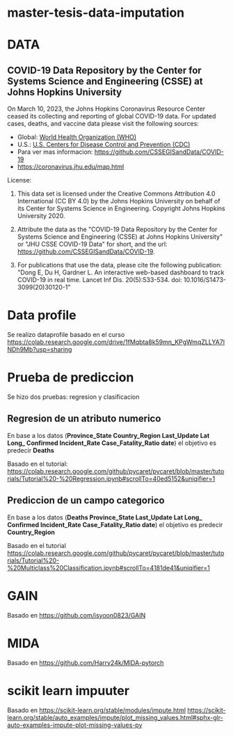 # master-tesis-data-imputation

# DATA 
## COVID-19 Data Repository by the Center for Systems Science and Engineering (CSSE) at Johns Hopkins University

On March 10, 2023, the Johns Hopkins Coronavirus Resource Center ceased its collecting and reporting of global COVID-19 data. For updated cases, deaths, and vaccine data please visit the following sources:
- Global: [World Health Organization (WHO)](https://www.who.int/)
- U.S.: [U.S. Centers for Disease Control and Prevention (CDC)](https://www.cdc.gov/coronavirus/2019-ncov/index.html)
- Para ver mas informacion: https://github.com/CSSEGISandData/COVID-19
- https://coronavirus.jhu.edu/map.html

License:

1. This data set is licensed under the Creative Commons Attribution 4.0 International (CC BY 4.0) by the Johns Hopkins University on behalf of its Center for Systems Science in Engineering.  Copyright Johns Hopkins University 2020. 

2. Attribute the data as the "COVID-19 Data Repository by the Center for Systems Science and Engineering (CSSE) at Johns Hopkins University" or "JHU CSSE COVID-19 Data" for short, and the url: https://github.com/CSSEGISandData/COVID-19.  

3. For publications that use the data, please cite the following publication: "Dong E, Du H, Gardner L. An interactive web-based dashboard to track COVID-19 in real time. Lancet Inf Dis. 20(5):533-534. doi: 10.1016/S1473-3099(20)30120-1"

# Data profile
Se realizo dataprofile basado en el curso https://colab.research.google.com/drive/1fMqbta8k59mn_KPgWmqZLLYA7lNDh9Mb?usp=sharing 

# Prueba de prediccion
Se hizo dos pruebas: regresion y clasificacion

## Regresion de un atributo numerico

En base a los datos (**Province_State	Country_Region	Last_Update	Lat	Long_	Confirmed		Incident_Rate	Case_Fatality_Ratio	date**) el objetivo es predecir **Deaths**

Basado en el tutorial: https://colab.research.google.com/github/pycaret/pycaret/blob/master/tutorials/Tutorial%20-%20Regression.ipynb#scrollTo=40ed5152&uniqifier=1

## Prediccion de un campo categorico

En base a los datos (**Deaths	 Province_State	Last_Update	Lat	Long_	Confirmed		Incident_Rate	Case_Fatality_Ratio	date**) el objetivo es predecir **Country_Region**

Basado en el tutorial https://colab.research.google.com/github/pycaret/pycaret/blob/master/tutorials/Tutorial%20-%20Multiclass%20Classification.ipynb#scrollTo=4181de41&uniqifier=1

# GAIN
Basado en https://github.com/jsyoon0823/GAIN

# MIDA
Basado en https://github.com/Harry24k/MIDA-pytorch

# scikit learn impuuter 
Basado en https://scikit-learn.org/stable/modules/impute.html
https://scikit-learn.org/stable/auto_examples/impute/plot_missing_values.html#sphx-glr-auto-examples-impute-plot-missing-values-py
